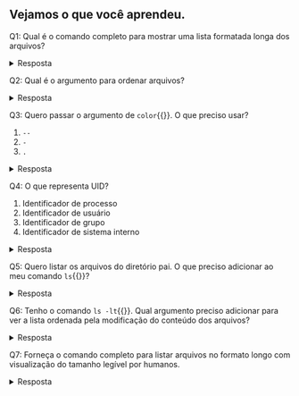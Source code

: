 ## Vejamos o que você aprendeu.

Q1: Qual é o comando completo para mostrar uma lista formatada longa dos arquivos?

<details>
<summary>Resposta</summary>
ls -l

</details>

Q2: Qual é o argumento para ordenar arquivos?

<details>
<summary>Resposta</summary>
S

</details>

Q3: Quero passar o argumento de `color`{{}}. O que preciso usar?

1. `--`
2. `-`
3. `.`

<details>
<summary>Resposta</summary>
Opção 1 --

</details>

Q4: O que representa UID?

1. Identificador de processo
2. Identificador de usuário
3. Identificador de grupo
4. Identificador de sistema interno

<details>
<summary>Resposta</summary>
Opção 2: identificador de usuário

</details>

Q5: Quero listar os arquivos do diretório pai. O que preciso adicionar ao meu comando `ls`{{}}?

<details>
<summary>Resposta</summary>
..

</details>

Q6: Tenho o comando `ls -lt`{{}}. Qual argumento preciso adicionar para ver a lista ordenada pela modificação do conteúdo dos arquivos?

<details>
<summary>Resposta</summary>
u

</details>

Q7: Forneça o comando completo para listar arquivos no formato longo com visualização do tamanho legível por humanos.

<details>
<summary>Resposta</summary>
ls -lh

</details>
